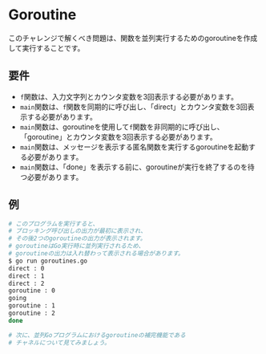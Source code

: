 # Goroutine

このチャレンジで解くべき問題は、関数を並列実行するためのgoroutineを作成して実行することです。

## 要件

- `f`関数は、入力文字列とカウンタ変数を3回表示する必要があります。
- `main`関数は、`f`関数を同期的に呼び出し、「direct」とカウンタ変数を3回表示する必要があります。
- `main`関数は、goroutineを使用して`f`関数を非同期的に呼び出し、「goroutine」とカウンタ変数を3回表示する必要があります。
- `main`関数は、メッセージを表示する匿名関数を実行するgoroutineを起動する必要があります。
- `main`関数は、「done」を表示する前に、goroutineが実行を終了するのを待つ必要があります。

## 例

```sh
# このプログラムを実行すると、
# ブロッキング呼び出しの出力が最初に表示され、
# その後2つのgoroutineの出力が表示されます。
# goroutineはGo実行時に並列実行されるため、
# goroutineの出力は入れ替わって表示される場合があります。
$ go run goroutines.go
direct : 0
direct : 1
direct : 2
goroutine : 0
going
goroutine : 1
goroutine : 2
done

# 次に、並列Goプログラムにおけるgoroutineの補完機能である
# チャネルについて見てみましょう。

```
